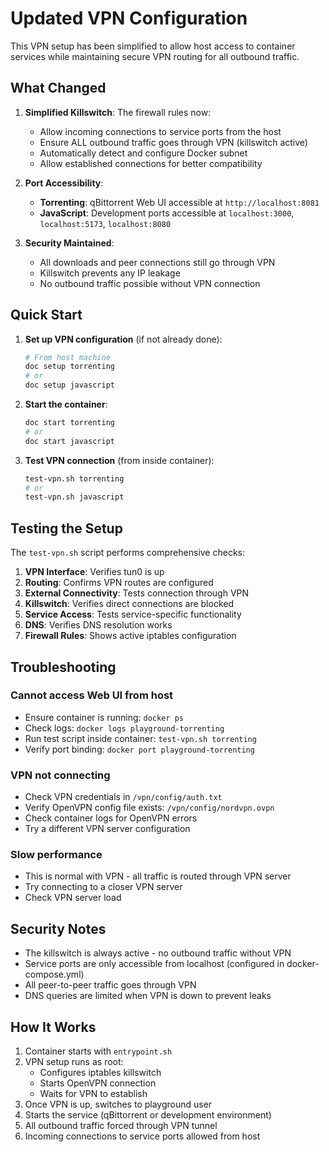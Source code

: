 # Updated VPN Configuration

This VPN setup has been simplified to allow host access to container services while maintaining secure VPN routing for all outbound traffic.

## What Changed

1. **Simplified Killswitch**: The firewall rules now:
   - Allow incoming connections to service ports from the host
   - Ensure ALL outbound traffic goes through VPN (killswitch active)
   - Automatically detect and configure Docker subnet
   - Allow established connections for better compatibility

2. **Port Accessibility**:
   - **Torrenting**: qBittorrent Web UI accessible at `http://localhost:8081`
   - **JavaScript**: Development ports accessible at `localhost:3000`, `localhost:5173`, `localhost:8080`

3. **Security Maintained**:
   - All downloads and peer connections still go through VPN
   - Killswitch prevents any IP leakage
   - No outbound traffic possible without VPN connection

## Quick Start

1. **Set up VPN configuration** (if not already done):
   ```bash
   # From host machine
   doc setup torrenting
   # or
   doc setup javascript
   ```

2. **Start the container**:
   ```bash
   doc start torrenting
   # or
   doc start javascript
   ```

3. **Test VPN connection** (from inside container):
   ```bash
   test-vpn.sh torrenting
   # or
   test-vpn.sh javascript
   ```

## Testing the Setup

The `test-vpn.sh` script performs comprehensive checks:

1. **VPN Interface**: Verifies tun0 is up
2. **Routing**: Confirms VPN routes are configured
3. **External Connectivity**: Tests connection through VPN
4. **Killswitch**: Verifies direct connections are blocked
5. **Service Access**: Tests service-specific functionality
6. **DNS**: Verifies DNS resolution works
7. **Firewall Rules**: Shows active iptables configuration

## Troubleshooting

### Cannot access Web UI from host
- Ensure container is running: `docker ps`
- Check logs: `docker logs playground-torrenting`
- Run test script inside container: `test-vpn.sh torrenting`
- Verify port binding: `docker port playground-torrenting`

### VPN not connecting
- Check VPN credentials in `/vpn/config/auth.txt`
- Verify OpenVPN config file exists: `/vpn/config/nordvpn.ovpn`
- Check container logs for OpenVPN errors
- Try a different VPN server configuration

### Slow performance
- This is normal with VPN - all traffic is routed through VPN server
- Try connecting to a closer VPN server
- Check VPN server load

## Security Notes

- The killswitch is always active - no outbound traffic without VPN
- Service ports are only accessible from localhost (configured in docker-compose.yml)
- All peer-to-peer traffic goes through VPN
- DNS queries are limited when VPN is down to prevent leaks

## How It Works

1. Container starts with `entrypoint.sh`
2. VPN setup runs as root:
   - Configures iptables killswitch
   - Starts OpenVPN connection
   - Waits for VPN to establish
3. Once VPN is up, switches to playground user
4. Starts the service (qBittorrent or development environment)
5. All outbound traffic forced through VPN tunnel
6. Incoming connections to service ports allowed from host